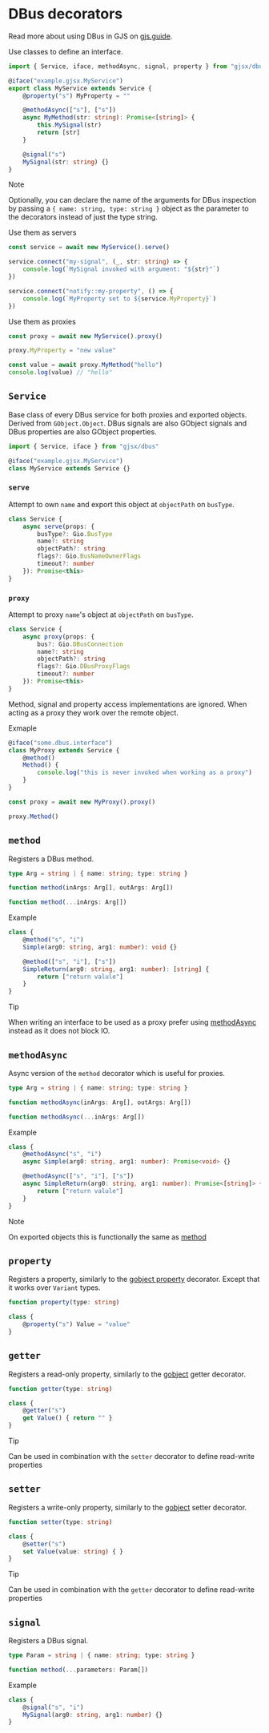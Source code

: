 # DBus decorators

Read more about using DBus in GJS on
[gjs.guide](https://gjs.guide/guides/gio/dbus.html).

Use classes to define an interface.

```ts
import { Service, iface, methodAsync, signal, property } from "gjsx/dbus"

@iface("example.gjsx.MyService")
export class MyService extends Service {
    @property("s") MyProperty = ""

    @methodAsync(["s"], ["s"])
    async MyMethod(str: string): Promise<[string]> {
        this.MySignal(str)
        return [str]
    }

    @signal("s")
    MySignal(str: string) {}
}
```

> [!NOTE]
>
> Optionally, you can declare the name of the arguments for DBus inspection by
> passing a `{ name: string, type: string }` object as the parameter to the
> decorators instead of just the type string.

Use them as servers

```ts
const service = await new MyService().serve()

service.connect("my-signal", (_, str: string) => {
    console.log(`MySignal invoked with argument: "${str}"`)
})

service.connect("notify::my-property", () => {
    console.log(`MyProperty set to ${service.MyProperty}`)
})
```

Use them as proxies

```ts
const proxy = await new MyService().proxy()

proxy.MyProperty = "new value"

const value = await proxy.MyMethod("hello")
console.log(value) // "hello"
```

## `Service`

Base class of every DBus service for both proxies and exported objects. Derived
from `GObject.Object`. DBus signals are also GObject signals and DBus properties
are also GObject properties.

```ts
import { Service, iface } from "gjsx/dbus"

@iface("example.gjsx.MyService")
class MyService extends Service {}
```

### `serve`

Attempt to own `name` and export this object at `objectPath` on `busType`.

```ts
class Service {
    async serve(props: {
        busType?: Gio.BusType
        name?: string
        objectPath?: string
        flags?: Gio.BusNameOwnerFlags
        timeout?: number
    }): Promise<this>
}
```

### `proxy`

Attempt to proxy `name`'s object at `objectPath` on `busType`.

```ts
class Service {
    async proxy(props: {
        bus?: Gio.DBusConnection
        name?: string
        objectPath?: string
        flags?: Gio.DBusProxyFlags
        timeout?: number
    }): Promise<this>
}
```

Method, signal and property access implementations are ignored. When acting as a
proxy they work over the remote object.

Exmaple

```ts
@iface("some.dbus.interface")
class MyProxy extends Service {
    @method()
    Method() {
        console.log("this is never invoked when working as a proxy")
    }
}

const proxy = await new MyProxy().proxy()

proxy.Method()
```

## `method`

Registers a DBus method.

```ts
type Arg = string | { name: string; type: string }

function method(inArgs: Arg[], outArgs: Arg[])

function method(...inArgs: Arg[])
```

Example

```ts
class {
    @method("s", "i")
    Simple(arg0: string, arg1: number): void {}

    @method(["s", "i"], ["s"])
    SimpleReturn(arg0: string, arg1: number): [string] {
        return ["return valule"]
    }
}
```

> [!TIP]
>
> When writing an interface to be used as a proxy prefer using
> [methodAsync](./dbus#methodAsync) instead as it does not block IO.

## `methodAsync`

Async version of the `method` decorator which is useful for proxies.

```ts
type Arg = string | { name: string; type: string }

function methodAsync(inArgs: Arg[], outArgs: Arg[])

function methodAsync(...inArgs: Arg[])
```

Example

```ts
class {
    @methodAsync("s", "i")
    async Simple(arg0: string, arg1: number): Promise<void> {}

    @methodAsync(["s", "i"], ["s"])
    async SimpleReturn(arg0: string, arg1: number): Promise<[string]> {
        return ["return valule"]
    }
}
```

> [!NOTE]
>
> On exported objects this is functionally the same as [method](./dbus#method)

## `property`

Registers a property, similarly to the
[gobject property](./gobject#property-decorator) decorator. Except that it works
over `Variant` types.

```ts
function property(type: string)
```

```ts
class {
    @property("s") Value = "value"
}
```

## `getter`

Registers a read-only property, similarly to the
[gobject](./gobject#property-decorator) getter decorator.

```ts
function getter(type: string)
```

```ts
class {
    @getter("s")
    get Value() { return "" }
}
```

> [!TIP]
>
> Can be used in combination with the `setter` decorator to define read-write
> properties

## `setter`

Registers a write-only property, similarly to the
[gobject](./gobject#property-decorator) setter decorator.

```ts
function setter(type: string)
```

```ts
class {
    @setter("s")
    set Value(value: string) { }
}
```

> [!TIP]
>
> Can be used in combination with the `getter` decorator to define read-write
> properties

## `signal`

Registers a DBus signal.

```ts
type Param = string | { name: string; type: string }

function method(...parameters: Param[])
```

Example

```ts
class {
    @signal("s", "i")
    MySignal(arg0: string, arg1: number) {}
}
```
